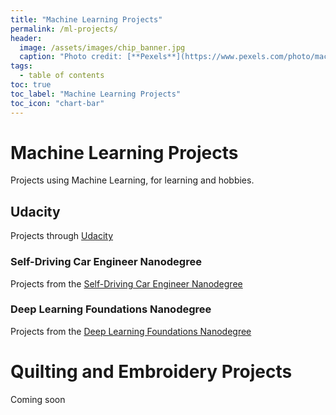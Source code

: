 ```yaml
---
title: "Machine Learning Projects"
permalink: /ml-projects/
header:
  image: /assets/images/chip_banner.jpg
  caption: "Photo credit: [**Pexels**](https://www.pexels.com/photo/macro-shot-of-water-drops-on-leaf-326461/)"
tags:
  - table of contents
toc: true
toc_label: "Machine Learning Projects"
toc_icon: "chart-bar"
---
```


# Machine Learning Projects 
Projects using Machine Learning, for learning and hobbies. 
  
## Udacity  
Projects through [Udacity](https://www.udacity.com)  
  
### Self-Driving Car Engineer Nanodegree  
Projects from the [Self-Driving Car Engineer Nanodegree](/sdcnd/)  

### Deep Learning Foundations Nanodegree  
Projects from the [Deep Learning Foundations Nanodegree](/deeplearningnd/)  

  
# Quilting and Embroidery Projects  
Coming soon